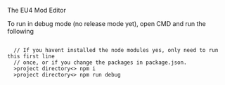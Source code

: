 The EU4 Mod Editor



To run in debug mode (no release mode yet), open CMD and run the following

<code>
  // If you havent installed the node modules yes, only need to run this first line
  // once, or if you change the packages in package.json.
  &gt;project directory&lt;> npm i
  &gt;project directory&lt;> npm run debug
</code>